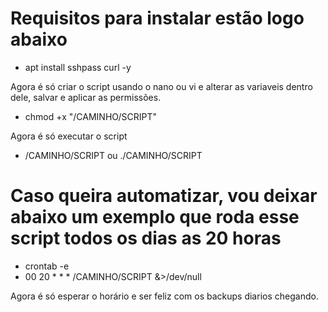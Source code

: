 # Requisitos para instalar estão logo abaixo

* apt install sshpass curl -y

Agora é só criar o script usando o nano ou vi e alterar as variaveis dentro dele, salvar e aplicar as permissões.

* chmod +x "/CAMINHO/SCRIPT"

Agora é só executar o script

* /CAMINHO/SCRIPT ou ./CAMINHO/SCRIPT

# Caso queira automatizar, vou deixar abaixo um exemplo que roda esse script todos os dias as 20 horas

* crontab -e
* 00 20 * * *     /CAMINHO/SCRIPT &>/dev/null

Agora é só esperar o horário e ser feliz com os backups diarios chegando.
